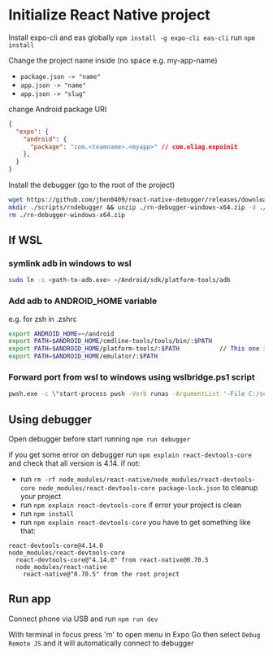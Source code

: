# Initialize React Native project

Install expo-cli and eas globally `npm install -g expo-cli eas-cli`
run `npm install`

Change the project name inside (no space e.g. my-app-name)
- `package.json -> "name"`
- `app.json -> "name"`
- `app.json -> "slug"`

change Android package URI
```json
{
  "expo": {
    "android": {
      "package": "com.<teamname>.<myapp>" // com.eliag.expoinit
    },
  }
}
```


Install the debugger (go to the root of the project)
```bash
wget https://github.com/jhen0409/react-native-debugger/releases/download/v0.12.1/rn-debugger-windows-x64.zip
mkdir ./scripts/rndebugger && unzip ./rn-debugger-windows-x64.zip -d ./scripts/rndebugger/
rm ./rn-debugger-windows-x64.zip
```

## If WSL
### symlink adb in windows to wsl
```bash
sudo ln -s <path-to-adb.exe> ~/Android/sdk/platform-tools/adb
```

### Add adb to ANDROID_HOME variable
e.g. for zsh in .zshrc
```bash
export ANDROID_HOME=~/android
export PATH=$ANDROID_HOME/cmdline-tools/tools/bin/:$PATH
export PATH=$ANDROID_HOME/platform-tools/:$PATH           // This one is needed, other its optionals
export PATH=$ANDROID_HOME/emulator/:$PATH
```

### Forward port from wsl to windows using wslbridge.ps1 script
```bash
pwsh.exe -c \"start-process pwsh -Verb runas -ArgumentList '-File C:/scripts/wslbridge.ps1'\"
```

## Using debugger
Open debugger before start running `npm run debugger`

if you get some error on debugger run `npm explain react-devtools-core` and check that all version is 4.14.
if not:
- run `rm -rf node_modules/react-native/node_modules/react-devtools-core node_modules/react-devtools-core package-lock.json` to cleanup your project
- run `npm explain react-devtools-core` if error your project is clean
- run `npm install`
- run `npm explain react-devtools-core` you have to get something like that:
```
react-devtools-core@4.14.0
node_modules/react-devtools-core
  react-devtools-core@"4.14.0" from react-native@0.70.5
  node_modules/react-native
    react-native@"0.70.5" from the root project
```

## Run app
Connect phone via USB and run `npm run dev`

With terminal in focus press 'm' to open menu in Expo Go then select `Debug Remote JS` and it will automatically connect to debugger
